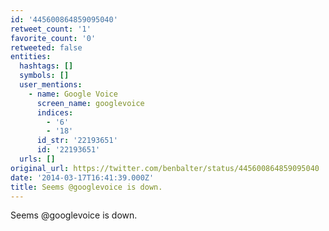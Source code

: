 ```yaml
---
id: '445600864859095040'
retweet_count: '1'
favorite_count: '0'
retweeted: false
entities:
  hashtags: []
  symbols: []
  user_mentions:
    - name: Google Voice
      screen_name: googlevoice
      indices:
        - '6'
        - '18'
      id_str: '22193651'
      id: '22193651'
  urls: []
original_url: https://twitter.com/benbalter/status/445600864859095040
date: '2014-03-17T16:41:39.000Z'
title: Seems @googlevoice is down.
---
```


Seems @googlevoice is down.